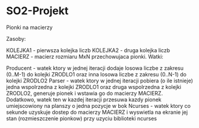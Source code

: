 # SO2-Projekt

Pionki na macierzy 

Zasoby:

KOLEJKA1 - pierwsza kolejka liczb
KOLEJKA2 - druga kolejka liczb
MACIERZ - macierz rozmiaru MxN przechowujaca pionki.
Watki:

Producent - watek ktory w jednej iteracji dodaje losowa liczbe z zakresu (0..M-1) do kolejki ZRODLO1 oraz inna losowa liczbe z zakresu (0..N-1) do kolejki ZRODLO2
Parser - watek ktory w jednej iteracji pobiera (o ile istnieje) jedna wspolrzedna z kolejki ZRODLO1 oraz druga wspolrzedna z kolejki ZRODLO2, generuje pionek i wstawia go do macierzy MACIERZ. Dodatkowo, watek ten w kazdej iteracji przesuwa kazdy pionek umiejscowiony na planszy o jedna pozycje w bok
Ncurses - watek ktory co sekunde uzyskuje dostep do macierzy MACIERZ i wyswietla na ekranie jej stan (rozmieszczenie pionkow) przy uzyciu biblioteki ncurses